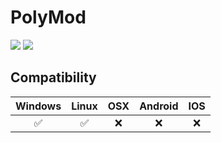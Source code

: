 ﻿# PolyMod

![](https://img.shields.io/github/downloads/PolyModTeam/PolyMod/total) ![](https://img.shields.io/github/repo-size/PolyModTeam/PolyMod)

## Compatibility

|      Windows       |      Linux      |       OSX       | Android | IOS |
| :----------------: | :-------------: | :-------------: | :-----: | :-: |
| :white_check_mark: | :white_check_mark: | :x: |   :x:   | :x: |
